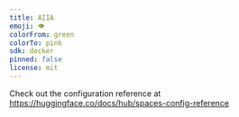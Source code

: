 ```yaml
---
title: AIIA
emoji: 👁
colorFrom: green
colorTo: pink
sdk: docker
pinned: false
license: mit
---
```


Check out the configuration reference at https://huggingface.co/docs/hub/spaces-config-reference

